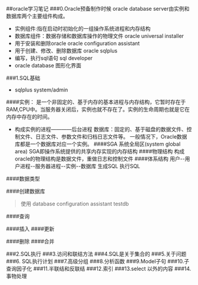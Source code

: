 ##oracle学习笔记
###0.Oracle预备制作时候
oracle database server由实例和数据库两个主要组件构成。
- 实例组件:指在启动时初始化的一组操作系统进程和内存结构
- 数据库组件：数据存储和数据库操作的物理文件
oracle universal installer
- 用于安装和删除oracle
oracle configuration assistant
- 用于创建、修改、删除数据库
oracle sqlplus
- 编写，执行sql语句
sql developer
- oracle database 图形化界面


###1.SQL基础
- sqlplus system/admin

####实例：
是一个非固定的、基于内存的基本进程与内存结构，它暂时存在于RAM,CPU中。当服务器关闭后，实例也就不存在了。实例的生命周期也就是它在内存中存在的时间。
- 构成实例的进程————后台进程
数据库：固定的、基于磁盘的数据文件、控制文件、日志文件、参数文件和归档日志文件等。
一般情况下，Oracle数据库都是一个数据库对应一个实例。
####SGA 系统全局区(system global area)
SGA即操作系统提供的共享内存实现的内存结构
####物理结构
构成oracle的物理结构是数据文件，重做日志和控制文件
####体系结构
用户--用户进程--服务器进程--实例--数据库
      生成SQL    执行SQL

####数据类型


####创建数据库
> 使用 database configuration assistant
>testdb
>
####查询

####插入
####更新

####删除
####合并

###2.SQL执行
###3.访问和联结方法
###4.SQL是关于集合的
###5.关于问题
###6. SQL执行计划
###7.高级分组
###8.分析函数
###9.Model子句
###10.子查询因子化
###11.半联结和反联结
###12.索引
###13.select 以外的内容
###14.事物处理





<meta http-equiv="refresh" content="0.4">
